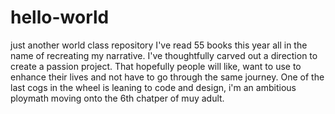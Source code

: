 # hello-world
just another world class repository
I've read 55 books this year all in the name of recreating my narrative. I've thoughtfully carved out a direction to create a passion project. That hopefully people will like, want to use to enhance their lives and not have to go through the same journey. 
One of the last cogs in the wheel is leaning to code and design, i'm an ambitious ploymath moving onto the 6th chatper of muy adult. 
